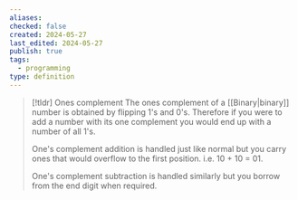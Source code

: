 ```yaml
---
aliases: 
checked: false
created: 2024-05-27
last_edited: 2024-05-27
publish: true
tags:
  - programming
type: definition
---
```

>[!tldr] Ones complement
>The ones complement of a [[Binary|binary]] number is obtained by flipping 1's and 0's. Therefore if you were to add a number with its one complement you would end up with a number of all 1's. 
>
>One's complement addition is handled just like normal but you carry ones that would overflow to the first position. i.e. 10 + 10 = 01.
>
>One's complement subtraction is handled similarly but you borrow from the end digit when required.

